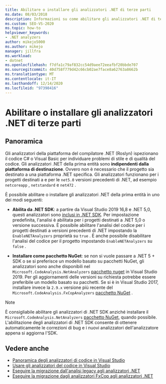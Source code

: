 ```yaml
---
title: Abilitare o installare gli analizzatori .NET di terze parti
ms.date: 08/03/2018
description: Informazioni su come abilitare gli analizzatori .NET di terze parti da .NET SDK o installare questi analizzatori come pacchetto NuGet.
ms.custom: SEO-VS-2020
ms.topic: how-to
helpviewer_keywords:
- .NET analyzers
author: mikejo5000
ms.author: mikejo
manager: jillfra
ms.workload:
- dotnet
ms.openlocfilehash: f7dfa1c79af832cc54d9aee72eeafbf20bbde707
ms.sourcegitcommit: 40d758f779d42c66cb02ae7face8a62763a8662b
ms.translationtype: MT
ms.contentlocale: it-IT
ms.lasthandoff: 12/14/2020
ms.locfileid: "97398416"
---
```

# <a name="enable-or-install-first-party-net-analyzers"></a>Abilitare o installare gli analizzatori .NET di terze parti

## <a name="overview"></a>Panoramica

Gli analizzatori della piattaforma del compilatore .NET (Roslyn) ispezionano il codice C# o Visual Basic per individuare problemi di stile e di qualità del codice. Gli analizzatori .NET della prima entità sono **indipendenti dalla piattaforma di destinazione**. Ovvero non è necessario che il progetto sia destinato a una piattaforma .NET specifica. Gli analizzatori funzionano per i progetti destinati a e per le `net5.0` versioni precedenti di .NET, ad esempio `netcoreapp` , `netstandard` e `net472` .

È possibile abilitare o installare gli analizzatori .NET della prima entità in uno dei modi seguenti:

- **Abilita da .NET SDK**: a partire da Visual Studio 2019 16,8 e .NET 5,0, questi analizzatori sono [inclusi in .NET SDK](/dotnet/fundamentals/code-analysis/overview). Per impostazione predefinita, l'analisi è abilitata per i progetti destinati a .NET 5,0 o versione successiva. È possibile abilitare l'analisi del codice per i progetti destinati a versioni precedenti di .NET impostando la `EnableNETAnalyzers` proprietà su `true` . È anche possibile disabilitare l'analisi del codice per il progetto impostando `EnableNETAnalyzers` su `false` .

- **Installare come pacchetto NuGet**: se non si vuole passare a .NET 5 + SDK o se si preferisce un modello basato su pacchetti NuGet, gli analizzatori sono anche disponibili nel `Microsoft.CodeAnalysis.NetAnalyzers` [pacchetto nuget](https://www.nuget.org/packages/Microsoft.CodeAnalysis.NetAnalyzers) in Visual Studio 2019.  Per gli aggiornamenti delle versioni su richiesta potrebbe essere preferibile un modello basato su pacchetti. Se si è in Visual Studio 2017, installare invece la `2.9.x` versione più recente del `Microsoft.CodeAnalysis.FxCopAnalyzers` [pacchetto NuGet](https://www.nuget.org/packages/Microsoft.CodeAnalysis.FxCopAnalyzers/) .

> [!NOTE]
> È consigliabile abilitare gli analizzatori di .NET SDK anziché installare il `Microsoft.CodeAnalysis.NetAnalyzers` [pacchetto NuGet](https://www.nuget.org/packages/Microsoft.CodeAnalysis.NetAnalyzers), quando possibile. L'abilitazione degli analizzatori di .NET SDK consente di ottenere automaticamente le correzioni di bug e i nuovi analizzatori dell'analizzatore appena si aggiorna l'SDK.

## <a name="see-also"></a>Vedere anche

- [Panoramica degli analizzatori di codice in Visual Studio](roslyn-analyzers-overview.md)
- [Usare gli analizzatori del codice in Visual Studio](use-roslyn-analyzers.md)
- [Eseguire la migrazione dall'analisi legacy agli analizzatori .NET](migrate-from-legacy-analysis-to-net-analyzers.md)
- [Eseguire la migrazione dagli analizzatori FxCop agli analizzatori .NET](migrate-from-fxcop-analyzers-to-net-analyzers.md)
